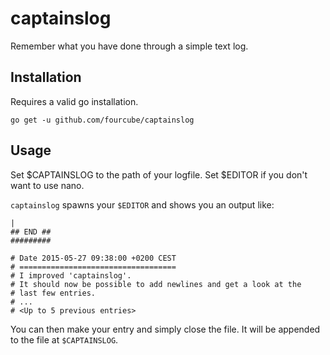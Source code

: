 # captainslog

Remember what you have done through a simple text log.

## Installation

Requires a valid go installation.

`go get -u github.com/fourcube/captainslog`

## Usage

Set $CAPTAINSLOG to the path of your logfile. Set $EDITOR if you don't want to use nano.

`captainslog` spawns your `$EDITOR` and shows you an output like:

```
|
## END ##
#########

# Date 2015-05-27 09:38:00 +0200 CEST
# ===================================
# I improved 'captainslog'.
# It should now be possible to add newlines and get a look at the
# last few entries.
# ...
# <Up to 5 previous entries>
```

You can then make your entry and simply close the file. It will be appended to the file at `$CAPTAINSLOG`.


